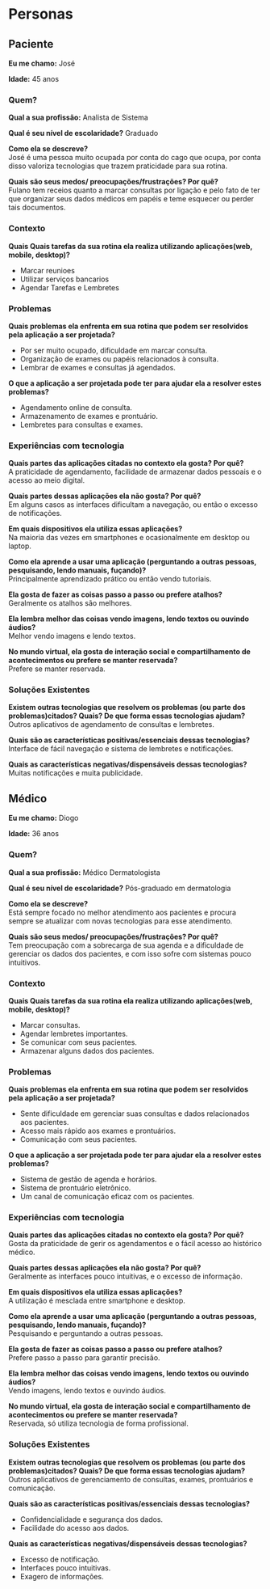 # Personas
## Paciente
**Eu me chamo:** José

**Idade:** 45 anos

### Quem?
**Qual a sua profissão:** Analista de Sistema

**Qual é seu nível de escolaridade?** Graduado
  
**Como ela se descreve?** <br>
José é uma pessoa muito ocupada por conta do cago que ocupa, 
por conta disso valoriza tecnologias que trazem praticidade para sua rotina.

**Quais são seus medos/ preocupações/frustrações? Por quê?** <br> 
Fulano tem receios quanto a marcar
consultas por ligação e pelo fato de ter que
organizar seus dados médicos em papéis e
teme esquecer ou perder tais documentos.

### Contexto
**Quais Quais tarefas da sua rotina ela realiza utilizando aplicações(web, mobile, desktop)?**
- Marcar reunioes
- Utilizar serviços bancarios
- Agendar Tarefas e Lembretes

### Problemas
**Quais problemas ela enfrenta em sua rotina que podem ser resolvidos pela aplicação a ser projetada?**
- Por ser muito ocupado, dificuldade em marcar consulta.
- Organização de exames ou papéis relacionados à consulta.
- Lembrar de exames e consultas já agendados.

**O que a aplicação a ser projetada pode ter para ajudar ela a resolver estes problemas?**
- Agendamento online de consulta.
- Armazenamento de exames e prontuário.
- Lembretes para consultas e exames.

### Experiências com tecnologia
**Quais partes das aplicações citadas no contexto ela gosta? Por quê?** <br>
A praticidade de agendamento, facilidade de armazenar dados pessoais e o acesso ao meio digital.

**Quais partes dessas aplicações ela não gosta? Por quê?** <br>
Em alguns casos as interfaces dificultam a navegação, ou então o excesso de notificações.

**Em quais dispositivos ela utiliza essas aplicações?** <br>
Na maioria das vezes em smartphones e ocasionalmente em desktop ou laptop.

**Como ela aprende a usar uma aplicação (perguntando a outras pessoas, pesquisando, lendo manuais, fuçando)?** <br>
Principalmente aprendizado prático ou então vendo tutoriais.

**Ela gosta de fazer as coisas passo a passo ou prefere atalhos?** <br>
Geralmente os atalhos são melhores.

**Ela lembra melhor das coisas vendo imagens, lendo textos ou ouvindo áudios?** <br>
Melhor vendo imagens e lendo textos.

**No mundo virtual, ela gosta de interação social e compartilhamento de acontecimentos ou prefere se manter reservada?** <br>
Prefere se manter reservada.

### Soluções Existentes
**Existem outras tecnologias que resolvem os problemas (ou parte dos problemas)citados? Quais? De que forma essas tecnologias ajudam?** <br>
Outros aplicativos de agendamento de consultas e lembretes.

**Quais são as características positivas/essenciais dessas tecnologias?** <br>
Interface de fácil navegação e sistema de lembretes e notificações.

**Quais as características negativas/dispensáveis dessas tecnologias?** <br>
Muitas notificações e muita publicidade.

## Médico
**Eu me chamo:** Diogo

**Idade:** 36 anos

### Quem?
**Qual a sua profissão:** Médico Dermatologista

**Qual é seu nível de escolaridade?** Pós-graduado em dermatologia
  
**Como ela se descreve?** <br>
Está sempre focado no melhor atendimento aos pacientes e procura sempre se atualizar com novas tecnologias para esse atendimento.

**Quais são seus medos/ preocupações/frustrações? Por quê?** <br> 
Tem preocupação com a sobrecarga de sua agenda e a dificuldade de gerenciar os dados dos pacientes, e com isso sofre com sistemas pouco intuitivos.

### Contexto
**Quais Quais tarefas da sua rotina ela realiza utilizando aplicações(web, mobile, desktop)?**
- Marcar consultas.
- Agendar lembretes importantes.
- Se comunicar com seus pacientes.
- Armazenar alguns dados dos pacientes.

### Problemas
**Quais problemas ela enfrenta em sua rotina que podem ser resolvidos pela aplicação a ser projetada?**
- Sente dificuldade em gerenciar suas consultas e dados relacionados aos pacientes.
- Acesso mais rápido aos exames e prontuários.
- Comunicação com seus pacientes.
  
**O que a aplicação a ser projetada pode ter para ajudar ela a resolver estes problemas?**
- Sistema de gestão de agenda e horários.
- Sistema de prontuário eletrônico.
- Um canal de comunicação eficaz com os pacientes.

### Experiências com tecnologia
**Quais partes das aplicações citadas no contexto ela gosta? Por quê?** <br>
Gosta da praticidade de gerir os agendamentos e o fácil acesso ao histórico médico.

**Quais partes dessas aplicações ela não gosta? Por quê?** <br>
Geralmente as interfaces pouco intuitivas, e o excesso de informação.

**Em quais dispositivos ela utiliza essas aplicações?** <br>
A utilização é mesclada entre smartphone e desktop.

**Como ela aprende a usar uma aplicação (perguntando a outras pessoas, pesquisando, lendo manuais, fuçando)?** <br>
Pesquisando e perguntando a outras pessoas.

**Ela gosta de fazer as coisas passo a passo ou prefere atalhos?** <br>
Prefere passo a passo para garantir precisão.

**Ela lembra melhor das coisas vendo imagens, lendo textos ou ouvindo áudios?** <br>
Vendo imagens, lendo textos e ouvindo áudios.

**No mundo virtual, ela gosta de interação social e compartilhamento de acontecimentos ou prefere se manter reservada?** <br>
Reservada, só utiliza tecnologia de forma profissional.

### Soluções Existentes
**Existem outras tecnologias que resolvem os problemas (ou parte dos problemas)citados? Quais? De que forma essas tecnologias ajudam?** <br>
Outros aplicativos de gerenciamento de consultas, exames, prontuários e comunicação.

**Quais são as características positivas/essenciais dessas tecnologias?** <br>
- Confidencialidade e segurança dos dados.
- Facilidade do acesso aos dados.

**Quais as características negativas/dispensáveis dessas tecnologias?** <br>
- Excesso de notificação.
- Interfaces pouco intuitivas.
- Exagero de informações.


  
